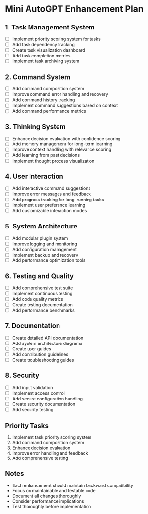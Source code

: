# Mini AutoGPT Enhancement Plan

## 1. Task Management System
- [ ] Implement priority scoring system for tasks
- [ ] Add task dependency tracking
- [ ] Create task visualization dashboard
- [ ] Add task completion metrics
- [ ] Implement task archiving system

## 2. Command System
- [ ] Add command composition system
- [ ] Improve command error handling and recovery
- [ ] Add command history tracking
- [ ] Implement command suggestions based on context
- [ ] Add command performance metrics

## 3. Thinking System
- [ ] Enhance decision evaluation with confidence scoring
- [ ] Add memory management for long-term learning
- [ ] Improve context handling with relevance scoring
- [ ] Add learning from past decisions
- [ ] Implement thought process visualization

## 4. User Interaction
- [ ] Add interactive command suggestions
- [ ] Improve error messages and feedback
- [ ] Add progress tracking for long-running tasks
- [ ] Implement user preference learning
- [ ] Add customizable interaction modes

## 5. System Architecture
- [ ] Add modular plugin system
- [ ] Improve logging and monitoring
- [ ] Add configuration management
- [ ] Implement backup and recovery
- [ ] Add performance optimization tools

## 6. Testing and Quality
- [ ] Add comprehensive test suite
- [ ] Implement continuous testing
- [ ] Add code quality metrics
- [ ] Create testing documentation
- [ ] Add performance benchmarks

## 7. Documentation
- [ ] Create detailed API documentation
- [ ] Add system architecture diagrams
- [ ] Create user guides
- [ ] Add contribution guidelines
- [ ] Create troubleshooting guides

## 8. Security
- [ ] Add input validation
- [ ] Implement access control
- [ ] Add secure configuration handling
- [ ] Create security documentation
- [ ] Add security testing

## Priority Tasks
1. Implement task priority scoring system
2. Add command composition system
3. Enhance decision evaluation
4. Improve error handling and feedback
5. Add comprehensive testing

## Notes
- Each enhancement should maintain backward compatibility
- Focus on maintainable and testable code
- Document all changes thoroughly
- Consider performance implications
- Test thoroughly before implementation
